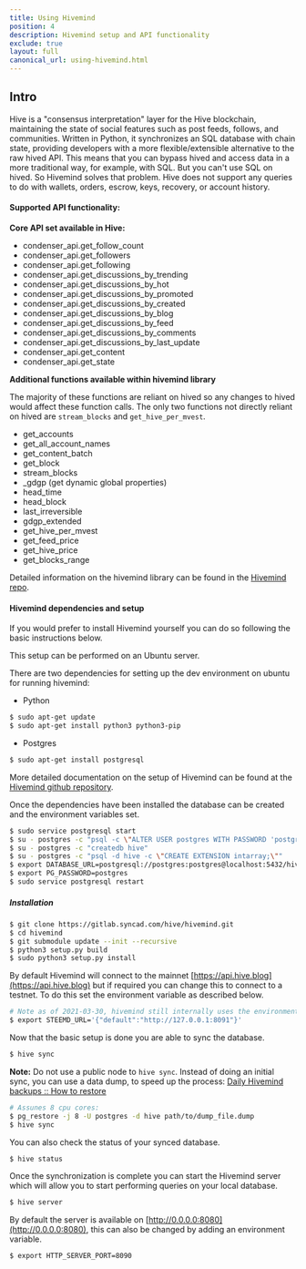 ```yaml
---
title: Using Hivemind
position: 4
description: Hivemind setup and API functionality
exclude: true
layout: full
canonical_url: using-hivemind.html
---
```


## Intro

Hive is a "consensus interpretation" layer for the Hive blockchain, maintaining the state of social features such as post feeds, follows, and communities. Written in Python, it synchronizes an SQL database with chain state, providing developers with a more flexible/extensible alternative to the raw hived API. This means that you can bypass hived and access data in a more traditional way, for example, with SQL. But you can't use SQL on hived. So Hivemind solves that problem. Hive does not support any queries to do with wallets, orders, escrow, keys, recovery, or account history.

<!-- A good source of additional information on hive and how to use it can be found in [this Hive article](https://hive.blog/hivemind/@inertia/hivemind-queries) by @inertia. -->

#### Supported API functionality:

**Core API set available in Hive:**

*   condenser_api.get_follow_count
*   condenser_api.get_followers
*   condenser_api.get_following
*   condenser_api.get_discussions_by_trending
*   condenser_api.get_discussions_by_hot
*   condenser_api.get_discussions_by_promoted
*   condenser_api.get_discussions_by_created
*   condenser_api.get_discussions_by_blog
*   condenser_api.get_discussions_by_feed
*   condenser_api.get_discussions_by_comments
*   condenser_api.get_discussions_by_last_update
*   condenser_api.get_content
*   condenser_api.get_state

**Additional functions available within hivemind library**

The majority of these functions are reliant on hived so any changes to hived would affect these function calls. The only two functions not directly reliant on hived are `stream_blocks` and `get_hive_per_mvest`.

*   get_accounts
*   get_all_account_names
*   get_content_batch
*   get_block
*   stream_blocks
*   \_gdgp (get dynamic global properties)
*   head_time
*   head_block
*   last_irreversible
*   gdgp_extended
*   get_hive_per_mvest
*   get_feed_price
*   get_hive_price
*   get_blocks_range

Detailed information on the hivemind library can be found in the [Hivemind repo](https://gitlab.syncad.com/hive/hivemind/-/blob/master/hive/steem/client.py).

#### Hivemind dependencies and setup

<!-- Hivemind is available as a pre-built docker image which can be downloaded directly from Dockerhub at [https://hub.docker.com/r/hive/hivemind/](https://hub.docker.com/r/hive/hivemind/). -->

If you would prefer to install Hivemind yourself you can do so following the basic instructions below.

This setup can be performed on an Ubuntu server.

There are two dependencies for setting up the dev environment on ubuntu for running hivemind:

*   Python

```bash
$ sudo apt-get update
$ sudo apt-get install python3 python3-pip
```

*   Postgres

```bash
$ sudo apt-get install postgresql
```

More detailed documentation on the setup of Hivemind can be found at the [Hivemind github repository](https://gitlab.syncad.com/hive/hivemind).

Once the dependencies have been installed the database can be created and the environment variables set.

```bash
$ sudo service postgresql start
$ su - postgres -c "psql -c \"ALTER USER postgres WITH PASSWORD 'postgres';\""
$ su - postgres -c "createdb hive"
$ su - postgres -c "psql -d hive -c \"CREATE EXTENSION intarray;\""
$ export DATABASE_URL=postgresql://postgres:postgres@localhost:5432/hive
$ export PG_PASSWORD=postgres
$ sudo service postgresql restart
```

##### Installation

```bash
$ git clone https://gitlab.syncad.com/hive/hivemind.git
$ cd hivemind
$ git submodule update --init --recursive
$ python3 setup.py build
$ sudo python3 setup.py install
```

By default Hivemind will connect to the mainnet [https://api.hive.blog](https://api.hive.blog) but if required you can change this to connect to a testnet. To do this set the environment variable as described below.

```bash
# Note as of 2021-03-30, hivemind still internally uses the environment variable called STEEMD_URL for this.
$ export STEEMD_URL='{"default":"http://127.0.0.1:8091"}'
```

Now that the basic setup is done you are able to sync the database.

```bash
$ hive sync
```

**Note:** Do not use a public node to `hive sync`.  Instead of doing an initial sync, you can use a data dump, to speed up the process: [Daily Hivemind backups
 :: How to restore](https://peakd.com/hive-139531/@emrebeyler/daily-hivemind-backups#how-to-restore)
 
```bash
# Assunes 8 cpu cores:
$ pg_restore -j 8 -U postgres -d hive path/to/dump_file.dump
$ hive sync
```

You can also check the status of your synced database.

```bash
$ hive status
```

Once the synchronization is complete you can start the Hivemind server which will allow you to start performing queries on your local database.

```bash
$ hive server
```

By default the server is available on [http://0.0.0.0:8080](http://0.0.0.0:8080), this can also be changed by adding an environment variable.

```bash
$ export HTTP_SERVER_PORT=8090
```
